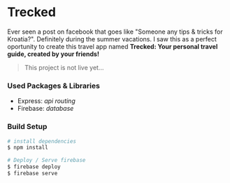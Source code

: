 # Trecked
Ever seen a post on facebook that goes like "Someone any tips & tricks for Kroatia?". Definitely during the summer vacations. I saw this as a perfect oportunity to create this travel app named **Trecked: Your personal travel guide, created by your friends!**

> This project is not live yet...

### Used Packages & Libraries
- Express: *api routing*
- Firebase: *database*

### Build Setup
``` bash
# install dependencies
$ npm install

# Deploy / Serve firebase
$ firebase deploy
$ firebase serve
```